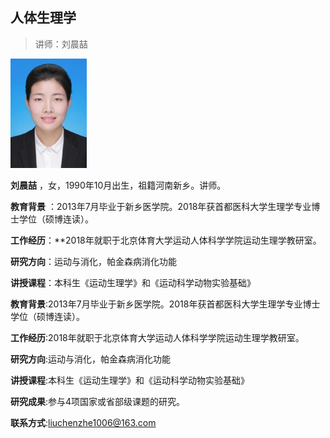 ## 人体生理学



> 讲师：刘晨喆

![](https://github.com/lcjingdi/bj2020kf/blob/master/%E4%BA%BA%E4%BD%93%E7%94%9F%E7%90%86%E5%AD%A6/%E8%AE%B2%E5%B8%88%E7%85%A7%E7%89%87.jpeg)

__刘晨喆__ ，女，1990年10月出生，祖籍河南新乡。讲师。

__教育背景__ ：2013年7月毕业于新乡医学院。2018年获首都医科大学生理学专业博士学位（硕博连读）。

__工作经历__：**2018年就职于北京体育大学运动人体科学学院运动生理学教研室。

__研究方向__：运动与消化，帕金森病消化功能

__讲授课程__：本科生《运动生理学》和《运动科学动物实验基础》

__教育背景__:2013年7月毕业于新乡医学院。2018年获首都医科大学生理学专业博士学位（硕博连读）。

__工作经历__:2018年就职于北京体育大学运动人体科学学院运动生理学教研室。

__研究方向__:运动与消化，帕金森病消化功能

__讲授课程__:本科生《运动生理学》和《运动科学动物实验基础》

__研究成果__:参与4项国家或省部级课题的研究。

__联系方式__:liuchenzhe1006@163.com

